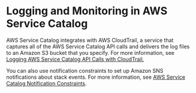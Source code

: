 # Logging and Monitoring in AWS Service Catalog<a name="logging-and-monitoring"></a>

 AWS Service Catalog integrates with AWS CloudTrail, a service that captures all of the AWS Service Catalog API calls and delivers the log files to an Amazon S3 bucket that you specify\. For more information, see [Logging AWS Service Catalog API Calls with CloudTrail\.](https://docs.aws.amazon.com/servicecatalog/latest/adminguide/logging-using-cloudtrail.html)

 You can also use notification constraints to set up Amazon SNS notifications about stack events\. For more information, see [AWS Service Catalog Notification Constraints](constraints-notification.md)\. 